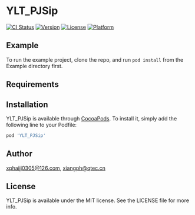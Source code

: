 # YLT_PJSip

[![CI Status](http://img.shields.io/travis/xphaijj0305@126.com/YLT_PJSip.svg?style=flat)](https://travis-ci.org/xphaijj0305@126.com/YLT_PJSip)
[![Version](https://img.shields.io/cocoapods/v/YLT_PJSip.svg?style=flat)](http://cocoapods.org/pods/YLT_PJSip)
[![License](https://img.shields.io/cocoapods/l/YLT_PJSip.svg?style=flat)](http://cocoapods.org/pods/YLT_PJSip)
[![Platform](https://img.shields.io/cocoapods/p/YLT_PJSip.svg?style=flat)](http://cocoapods.org/pods/YLT_PJSip)

## Example

To run the example project, clone the repo, and run `pod install` from the Example directory first.

## Requirements

## Installation

YLT_PJSip is available through [CocoaPods](http://cocoapods.org). To install
it, simply add the following line to your Podfile:

```ruby
pod 'YLT_PJSip'
```

## Author

xphaijj0305@126.com, xiangph@qtec.cn

## License

YLT_PJSip is available under the MIT license. See the LICENSE file for more info.
